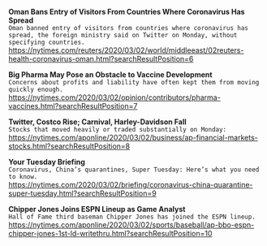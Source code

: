 **Oman Bans Entry of Visitors From Countries Where Coronavirus Has Spread**\
`Oman banned entry of visitors from countries where coronavirus has spread, the foreign ministry said on Twitter on Monday, without specifying countries.`\
https://nytimes.com/reuters/2020/03/02/world/middleeast/02reuters-health-coronavirus-oman.html?searchResultPosition=6

**Big Pharma May Pose an Obstacle to Vaccine Development**\
`Concerns about profits and liability have often kept them from moving quickly enough.`\
https://nytimes.com/2020/03/02/opinion/contributors/pharma-vaccines.html?searchResultPosition=7

**Twitter, Costco Rise; Carnival, Harley-Davidson Fall**\
`Stocks that moved heavily or traded substantially on Monday:`\
https://nytimes.com/aponline/2020/03/02/business/ap-financial-markets-stocks.html?searchResultPosition=8

**Your Tuesday Briefing**\
`Coronavirus, China’s quarantines, Super Tuesday: Here’s what you need to know.`\
https://nytimes.com/2020/03/02/briefing/coronavirus-china-quarantine-super-tuesday.html?searchResultPosition=9

**Chipper Jones Joins ESPN Lineup as Game Analyst**\
`Hall of Fame third baseman Chipper Jones has joined the ESPN lineup.`\
https://nytimes.com/aponline/2020/03/02/sports/baseball/ap-bbo-espn-chipper-jones-1st-ld-writethru.html?searchResultPosition=10

